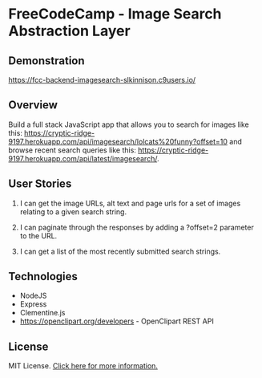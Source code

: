 FreeCodeCamp - Image Search Abstraction Layer
==========================

## Demonstration

https://fcc-backend-imagesearch-slkinnison.c9users.io/

## Overview

Build a full stack JavaScript app that allows you to search for images like this: 
https://cryptic-ridge-9197.herokuapp.com/api/imagesearch/lolcats%20funny?offset=10 
and browse recent search queries like this: https://cryptic-ridge-9197.herokuapp.com/api/latest/imagesearch/.  

## User Stories

1. I can get the image URLs, alt text and page urls for a set of images relating to a given search string.

2. I can paginate through the responses by adding a ?offset=2 parameter to the URL.

3. I can get a list of the most recently submitted search strings.

## Technologies
* NodeJS
* Express
* Clementine.js
* https://openclipart.org/developers - OpenClipart REST API

## License

MIT License. [Click here for more information.](LICENSE.md)
